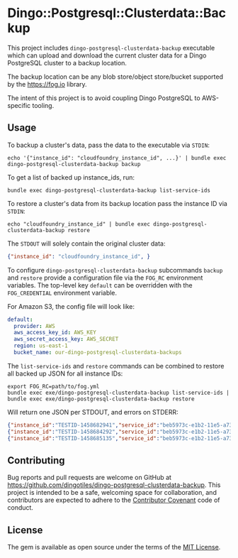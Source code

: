 # Dingo::Postgresql::Clusterdata::Backup

This project includes `dingo-postgresql-clusterdata-backup` executable which can upload and download the current cluster data for a Dingo PostgreSQL cluster to a backup location.

The backup location can be any blob store/object store/bucket supported by the https://fog.io library.

The intent of this project is to avoid coupling Dingo PostgreSQL to AWS-specific tooling.

## Usage

To backup a cluster's data, pass the data to the executable via `STDIN`:

```
echo '{"instance_id": "cloudfoundry_instance_id", ...}' | bundle exec dingo-postgresql-clusterdata-backup backup
```

To get a list of backed up instance_ids, run:

```
bundle exec dingo-postgresql-clusterdata-backup list-service-ids
```

To restore a cluster's data from its backup location pass the instance ID via `STDIN`:

```
echo "cloudfoundry_instance_id" | bundle exec dingo-postgresql-clusterdata-backup restore
```

The `STDOUT` will solely contain the original cluster data:

```json
{"instance_id": "cloudfoundry_instance_id", }
```

To configure `dingo-postgresql-clusterdata-backup` subcommands `backup` and `restore` provide a configuration file via the `FOG_RC` environment variables. The top-level key `default` can be overridden with the `FOG_CREDENTIAL` environment variable.

For Amazon S3, the config file will look like:

```yaml
default:
  provider: AWS
  aws_access_key_id: AWS_KEY
  aws_secret_access_key: AWS_SECRET
  region: us-east-1
  bucket_name: our-dingo-postgresql-clusterdata-backups
```

The `list-service-ids` and `restore` commands can be combined to restore all backed up JSON for all instance IDs:

```
export FOG_RC=path/to/fog.yml
bundle exec exe/dingo-postgresql-clusterdata-backup list-service-ids | bundle exec exe/dingo-postgresql-clusterdata-backup restore
```

Will return one JSON per STDOUT, and errors on STDERR:

```json
{"instance_id":"TESTID-1458682941","service_id":"beb5973c-e1b2-11e5-a736-c7c0b526363d","plan_id":"b96d0936-e423-11e5-accb-93d374e93368","organization_guid":"","space_guid":"","parameters":null,"node_count":1,"node_size":20,"allocated_port":"33000"}
{"instance_id":"TESTID-1458684292","service_id":"beb5973c-e1b2-11e5-a736-c7c0b526363d","plan_id":"1545e30e-6dc3-11e5-826a-6c4008a663f0","organization_guid":"","space_guid":"","parameters":null,"node_count":1,"node_size":20,"allocated_port":"33007"}
{"instance_id":"TESTID-1458685135","service_id":"beb5973c-e1b2-11e5-a736-c7c0b526363d","plan_id":"b96d0936-e423-11e5-accb-93d374e93368","organization_guid":"","space_guid":"","parameters":null,"node_count":1,"node_size":20,"allocated_port":"33000"}
```

## Contributing

Bug reports and pull requests are welcome on GitHub at https://github.com/dingotiles/dingo-postgresql-clusterdata-backup. This project is intended to be a safe, welcoming space for collaboration, and contributors are expected to adhere to the [Contributor Covenant](http://contributor-covenant.org) code of conduct.


## License

The gem is available as open source under the terms of the [MIT License](http://opensource.org/licenses/MIT).
